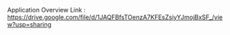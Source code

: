 Application Overview Link : https://drive.google.com/file/d/1JAQFBfsTOenzA7KFEsZsiyYJmojBxSF_/view?usp=sharing
